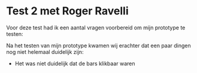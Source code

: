 # Test 2 met Roger Ravelli

Voor deze test had ik een aantal vragen voorbereid om mijn prototype te testen:




Na het testen van mijn prototype kwamen wij erachter dat een paar dingen nog niet helemaal duidelijk zijn:

* Het was niet duidelijk dat de bars klikbaar waren
